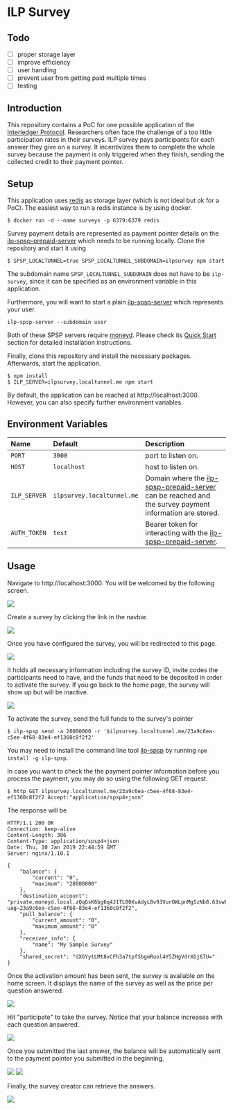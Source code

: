 # ILP Survey

## Todo
- [ ] proper storage layer
- [ ] improve efficiency
- [ ] user handling
- [ ] prevent user from getting paid multiple times
- [ ] testing

## Introduction

This repository contains a PoC for one possible application of the [Interledger Protocol](https://interledger.org/). Researchers often face the challenge of a too little participation rates in their surveys. ILP survey pays participants for each answer they give on a survey. It incentivizes them to complete the whole survey because the payment is only triggered when they finish, sending the collected credit to their payment pointer. 

## Setup

This application uses [redis](https://redis.io/) as storage layer (which is not ideal but ok for a PoC). The easiest way to run a redis instance is by using docker.

    $ docker run -d --name surveys -p 6379:6379 redis

Survey payment details are represented as payment pointer details on the [ilp-spsp-prepaid-server](https://github.com/sabinebertram/ilp-spsp-prepaid-server) which needs to be running locally. Clone the repository and start it using

    $ SPSP_LOCALTUNNEL=true SPSP_LOCALTUNNEL_SUBDOMAIN=ilpsurvey npm start

 The subdomain name `SPSP_LOCALTUNNEL_SUBDOMAIN` does not have to be `ilp-survey`, since it can be specified as an environment variable in this application.

Furthermore, you will want to start a plain [ilp-spsp-server](https://github.com/interledgerjs/ilp-spsp-server) which represents your user. 

    ilp-spsp-server --subdomain user

Both of these SPSP servers require [moneyd](https://github.com/interledgerjs/moneyd). Please check its [Quick Start](https://github.com/interledgerjs/moneyd#quick-start) section for detailed installation instructions. 

Finally, clone this repository and install the necessary packages. Afterwards, start the application.

    $ npm install
    $ ILP_SERVER=ilpsurvey.localtunnel.me npm start

By default, the application can be reached at http://localhost:3000. However, you can also specify further environment variables.

## Environment Variables

| Name | Default | Description |
|:---|:---|:---|
| `PORT` | `3000` | port to listen on. |
| `HOST` | `localhost` | host to listen on. |
| `ILP_SERVER` | `ilpsurvey.localtunnel.me` | Domain where the [ilp-spsp-prepaid-server](https://github.com/sabinebertram/ilp-spsp-prepaid-server) can be reached and the survey payment information are stored. |
| `AUTH_TOKEN` | `test` | Bearer token for interacting with the [ilp-spsp-prepaid-server](https://github.com/sabinebertram/ilp-spsp-prepaid-server). |


## Usage

Navigate to http://localhost:3000. You will be welcomed by the following screen.

![](documentation/1.png)

Create a survey by clicking the link in the navbar. 

![](documentation/2.png)

Once you have configured the survey, you will be redirected to this page.

![](documentation/3.png)

It holds all necessary information including the survey ID, invite codes the participants need to have, and the funds that need to be deposited in order to activate the survey. If you go back to the home page, the survey will show up but will be inactive.

![](documentation/4.png)

To activate the survey, send the full funds to the survey's pointer

    $ ilp-spsp send -a 28000000 -r '$ilpsurvey.localtunnel.me/23a9c6ea-c5ee-4f68-83e4-ef1360c8f2f2'

You may need to install the command line tool [ilp-spsp](https://github.com/interledgerjs/ilp-spsp) by running `npm install -g ilp-spsp`.

In case you want to check the the payment pointer information before you process the payment, you may do so using the following GET request.

    $ http GET ilpsurvey.localtunnel.me/23a9c6ea-c5ee-4f68-83e4-ef1360c8f2f2 Accept:"application/spsp4+json"

The response will be 

```http
HTTP/1.1 200 OK
Connection: keep-alive
Content-Length: 386
Content-Type: application/spsp4+json
Date: Thu, 10 Jan 2019 22:44:59 GMT
Server: nginx/1.10.1

{
    "balance": {
        "current": "0",
        "maximum": "28000000"
    },
    "destination_account": "private.moneyd.local.zQqGsK6bg6q4J1TL00XvAdyL8v93VurOWLpnMgSzNb8.63swBEGQNvnn52vMRvBq-uag~23a9c6ea-c5ee-4f68-83e4-ef1360c8f2f2",
    "pull_balance": {
        "current_amount": "0",
        "maximum_amount": "0"
    },
    "receiver_info": {
        "name": "My Sample Survey"
    },
    "shared_secret": "dXGYytLMt8xCFh3a7tpfSbgmRuol4Y5ZHgVdrXGj67U="
}

```

Once the activation amount has been sent, the survey is available on the home screen. It displays the name of the survey as well as the price per question answered.

![](documentation/5.png)

Hit "participate" to take the survey. Notice that your balance increases with each question answered.

![](documentation/8.png)

Once you submitted the last answer, the balance will be automatically sent to the payment pointer you submitted in the beginning. 

![](documentation/9.png)
![](documentation/10.png)

Finally, the survey creator can retrieve the answers.

![](documentation/12.png)